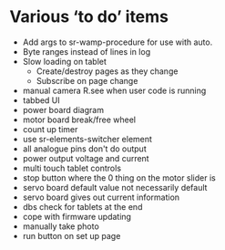 # Various ‘to do’ items

 - Add args to sr-wamp-procedure for use with auto.
 - Byte ranges instead of lines in log
 - Slow loading on tablet
   - Create/destroy pages as they change
   - Subscribe on page change
 - manual camera R.see when user code is running
 - tabbed UI
 - power board diagram
 - motor board break/free wheel
 - count up timer
 - use sr-elements-switcher element
 - all analogue pins don't do output
 - power output voltage and current
 - multi touch tablet controls
 - stop button where the 0 thing on the motor slider is
 - servo board default value not necessarily default
 - servo board gives out current information
 - dbs check for tablets at the end
 - cope with firmware updating
 - manually take photo
 - run button on set up page
